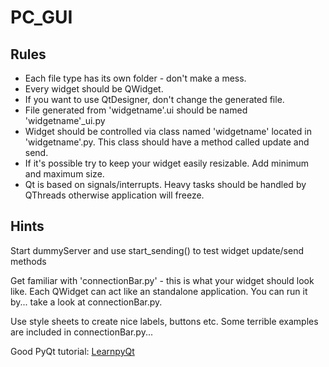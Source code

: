 # PC_GUI

## Rules
   
   - Each file type has its own folder - don't make a mess.
   - Every widget should be QWidget. 
   - If you want to use QtDesigner, don't change the generated file.
   - File generated from 'widgetname'.ui should be named 'widgetname'_ui.py 
   - Widget should be controlled via class named 'widgetname' located in 'widgetname'.py. This class should have a method called update and send. 
   - If it's possible try to keep your widget easily resizable. Add minimum and maximum size.
   - Qt is based on signals/interrupts. Heavy tasks should be handled by QThreads otherwise application will freeze. 

## Hints
Start dummyServer and use start_sending() to test widget update/send methods

Get familiar with 'connectionBar.py' - this is what your widget should look like. Each QWidget can act like an standalone application. You can run it by... take a look at connectionBar.py.

Use style sheets to create nice labels, buttons etc. Some terrible examples are included in connectionBar.py... 


Good PyQt tutorial: [LearnpyQt](https://www.learnpyqt.com/ "LearnpyQt") 